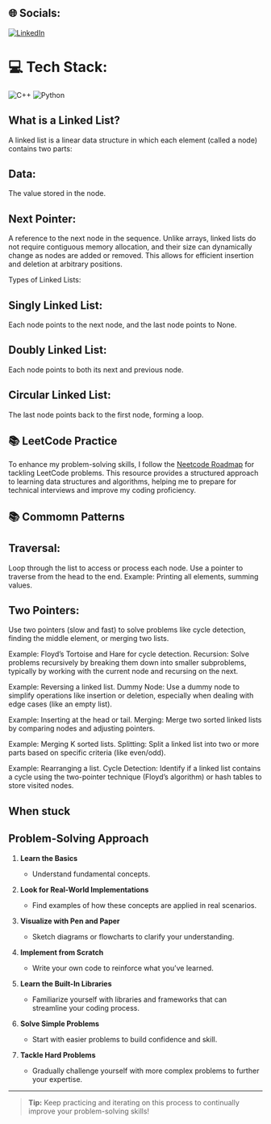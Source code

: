 ## 🌐 Socials:
[![LinkedIn](https://img.shields.io/badge/LinkedIn-%230077B5.svg?logo=linkedin&logoColor=white)](https://www.linkedin.com/in/atiladeoke/)

# 💻 Tech Stack:
![C++](https://img.shields.io/badge/c++-%2300599C.svg?style=for-the-badge&logo=c%2B%2B&logoColor=white)
![Python](https://img.shields.io/badge/python-3670A0?style=for-the-badge&logo=python&logoColor=ffdd54)

## What is a Linked List?
A linked list is a linear data structure in which each element (called a node) contains two parts:

## Data: 
The value stored in the node.
## Next Pointer: 
A reference to the next node in the sequence. Unlike arrays, linked lists do not require contiguous memory allocation, and their size can dynamically change as nodes are added or removed. This allows for efficient insertion and deletion at arbitrary positions.

Types of Linked Lists:
## Singly Linked List:
Each node points to the next node, and the last node points to None.
## Doubly Linked List:
Each node points to both its next and previous node.
## Circular Linked List:
The last node points back to the first node, forming a loop.
## 📚 LeetCode Practice
To enhance my problem-solving skills, I follow the [Neetcode Roadmap](https://neetcode.io/roadmap) for tackling LeetCode problems. This resource provides a structured approach to learning data structures and algorithms, helping me to prepare for technical interviews and improve my coding proficiency.

## 📚 Commomn Patterns
## Traversal:
Loop through the list to access or process each node. Use a pointer to traverse from the head to the end.
 Example: Printing all elements, summing values.
## Two Pointers:
Use two pointers (slow and fast) to solve problems like cycle detection, finding the middle element, or merging two lists.

Example: Floyd’s Tortoise and Hare for cycle detection.
Recursion: Solve problems recursively by breaking them down into smaller subproblems, typically by working with the current node and recursing on the next.

Example: Reversing a linked list.
Dummy Node: Use a dummy node to simplify operations like insertion or deletion, especially when dealing with edge cases (like an empty list).

Example: Inserting at the head or tail.
Merging: Merge two sorted linked lists by comparing nodes and adjusting pointers.

Example: Merging K sorted lists.
Splitting: Split a linked list into two or more parts based on specific criteria (like even/odd).

Example: Rearranging a list.
Cycle Detection: Identify if a linked list contains a cycle using the two-pointer technique (Floyd’s algorithm) or hash tables to store visited nodes.

## When stuck
## Problem-Solving Approach

1. **Learn the Basics**
   - Understand fundamental concepts.

2. **Look for Real-World Implementations**
   - Find examples of how these concepts are applied in real scenarios.

3. **Visualize with Pen and Paper**
   - Sketch diagrams or flowcharts to clarify your understanding.

4. **Implement from Scratch**
   - Write your own code to reinforce what you’ve learned.

5. **Learn the Built-In Libraries**
   - Familiarize yourself with libraries and frameworks that can streamline your coding process.

6. **Solve Simple Problems**
   - Start with easier problems to build confidence and skill.

7. **Tackle Hard Problems**
   - Gradually challenge yourself with more complex problems to further your expertise.

---

> **Tip:** Keep practicing and iterating on this process to continually improve your problem-solving skills!



